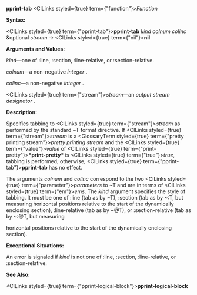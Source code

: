 **pprint-tab** <ClLinks styled={true} term={"function"}><i>Function</i></ClLinks> 



**Syntax:** 



<ClLinks styled={true} term={"pprint-tab"}><b>pprint-tab</b></ClLinks> *kind colnum colinc* &amp;optional *stream →* <ClLinks styled={true} term={"nil"}><b>nil</b></ClLinks> 







 



 



**Arguments and Values:** 



*kind*—one of :line, :section, :line-relative, or :section-relative. 



*colnum*—a non-negative *integer* . 



*colinc*—a non-negative *integer* . 



<ClLinks styled={true} term={"stream"}><i>stream</i></ClLinks>—an *output stream designator* . 



**Description:** 



Specifies tabbing to <ClLinks styled={true} term={"stream"}><i>stream</i></ClLinks> as performed by the standard &#126;T format directive. If <ClLinks styled={true} term={"stream"}><i>stream</i></ClLinks> is a <GlossaryTerm styled={true} term={"pretty printing stream"}><i>pretty printing stream</i></GlossaryTerm> and the <ClLinks styled={true} term={"value"}><i>value</i></ClLinks> of <ClLinks styled={true} term={"print-pretty"}><b>\*print-pretty\*</b></ClLinks> is <ClLinks styled={true} term={"true"}><i>true</i></ClLinks>, tabbing is performed; otherwise, <ClLinks styled={true} term={"pprint-tab"}><b>pprint-tab</b></ClLinks> has no effect. 



The arguments *colnum* and *colinc* correspond to the two <ClLinks styled={true} term={"parameter"}><i>parameters</i></ClLinks> to &#126;T and are in terms of <ClLinks styled={true} term={"em"}><i>ems</i></ClLinks>. The *kind* argument specifies the style of tabbing. It must be one of :line (tab as by &#126;T), :section (tab as by &#126;:T, but measuring horizontal positions relative to the start of the dynamically enclosing section), :line-relative (tab as by &#126;@T), or :section-relative (tab as by &#126;:@T, but measuring 



horizontal positions relative to the start of the dynamically enclosing section). 



**Exceptional Situations:** 



An error is signaled if *kind* is not one of :line, :section, :line-relative, or :section-relative. 



**See Also:** 



<ClLinks styled={true} term={"pprint-logical-block"}><b>pprint-logical-block</b></ClLinks> 



